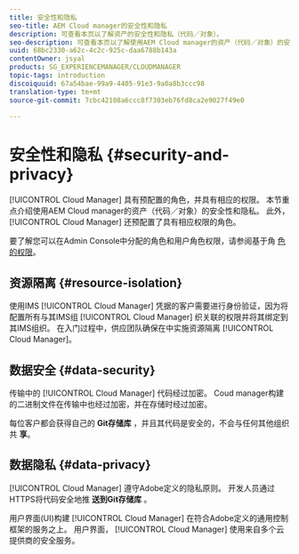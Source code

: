 ```yaml
---
title: 安全性和隐私
seo-title: AEM Cloud manager的安全性和隐私
description: 可查看本页以了解资产的安全性和隐私（代码／对象）。
seo-description: 可查看本页以了解使用AEM Cloud manager的资产（代码／对象）的安全性和隐私。
uuid: 68bc2330-a62c-4c2c-925c-daa6788b143a
contentOwner: jsyal
products: SG_EXPERIENCEMANAGER/CLOUDMANAGER
topic-tags: introduction
discoiquuid: 67a54bae-99a9-4405-91e3-9a0a8b3ccc98
translation-type: tm+mt
source-git-commit: 7cbc42108a6ccc8f7303eb76fd8ca2e9027f49e0

---
```



# 安全性和隐私 {#security-and-privacy}

[!UICONTROL Cloud Manager] 具有预配置的角色，并具有相应的权限。 本节重点介绍使用AEM Cloud manager的资产（代码／对象）的安全性和隐私。 此外， [!UICONTROL Cloud Manager] 还预配置了具有相应权限的角色。

要了解您可以在Admin Console中分配的角色和用户角色权限，请参阅基于角 [色的权限](/help/using/role-based-permissions.md)。


## 资源隔离 {#resource-isolation}

使用IMS [!UICONTROL Cloud Manager] 凭据的客户需要进行身份验证，因为将配置所有与其IMS组 [!UICONTROL Cloud Manager] 织关联的权限并将其绑定到其IMS组织。 在入门过程中，供应团队确保在中实施资源隔离 [!UICONTROL Cloud Manager]。

## 数据安全 {#data-security}

传输中的 [!UICONTROL Cloud Manager] 代码经过加密。 Coud manager构建的二进制文件在传输中也经过加密，并在存储时经过加密。

每位客户都会获得自己的 **Git存储库** ，并且其代码是安全的，不会与任何其他组织共 **享**。

## 数据隐私 {#data-privacy}

[!UICONTROL Cloud Manager] 遵守Adobe定义的隐私原则。 开发人员通过HTTPS将代码安全地推 **送到Git存储库** 。

用户界面(UI)构建 [!UICONTROL Cloud Manager] 在符合Adobe定义的通用控制框架的服务之上。 用户界面， [!UICONTROL Cloud Manager] 使用来自多个云提供商的安全服务。
